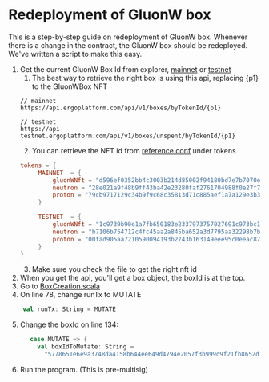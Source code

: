 # Redeployment of GluonW box

This is a step-by-step guide on redeployment of GluonW box.
Whenever there is a change in the contract, the GluonW box should be redeployed. We've written a script to make this easy.

1. Get the current GluonW Box Id from explorer, [mainnet](https://explorer.ergoplatform.com) or [testnet](https://testnet.ergoplatform.com)
    1. The best way to retrieve the right box is using this api, replacing {p1} to the GluonWBox NFT
    ```
   // mainnet
   https://api.ergoplatform.com/api/v1/boxes/byTokenId/{p1}
   
   // testnet
   https://api-testnet.ergoplatform.com/api/v1/boxes/unspent/byTokenId/{p1}
   ```   
    2. You can retrieve the NFT id from [reference.conf](../modules/common/src/main/resources/reference.conf) under tokens
   ```conf
   tokens = {
        MAINNET  = {
            gluonWNft = "d596ef0352bb4c3003b214d85002f94180bd7e7b7070e26d990bd039be574a14"
            neutron = "28e021a9f48b9ff43ba42e23280faf2761704988f0e27f71f3a604a681da8aad"
            proton = "79cb9717129c34b9f9c68c35813d71c885aef1a7a129e3b35aaa7738f15e8818"
        }

        TESTNET  = {
            gluonWNft = "1c9739b90e1a7fb650183e2337973757027691c973bc1f27d9a487e690d28a40"
            neutron = "b7106b754712c4fc45aa2a845ba652a3d7795aa32298b7b453623086d4ae9a14"
            proton = "00fad905aa7210590094193b2743b163149eee95c0eeac8732fa69fb5bf77c44"
        }
   }
    ```
    3. Make sure you check the file to get the right nft id
2. When you get the api, you'll get a box object, the boxId is at the top.
3. Go to [BoxCreation.scala](../modules/gluonw-base/src/main/scala/gluonw/tools/BoxCreation.scala)
4. On line 78, change runTx to MUTATE
```scala
    val runTx: String = MUTATE
```
5. Change the boxId on line 134:
```scala
      case MUTATE => {
        val boxIdToMutate: String =
          "5778651e6e9a3748da4158b644ee649d4794e2057f3b999d9f21fb8652d12cb9"
```
6. Run the program. (This is pre-multisig)
   